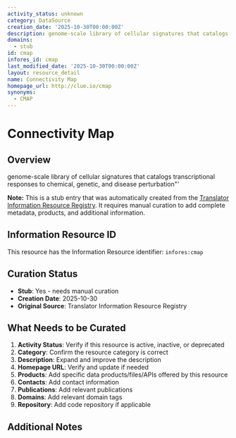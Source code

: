 ```yaml
---
activity_status: unknown
category: DataSource
creation_date: '2025-10-30T00:00:00Z'
description: genome-scale library of cellular signatures that catalogs transcriptional responses to chemical, genetic, and disease perturbation"'
domains:
  - stub
id: cmap
infores_id: cmap
last_modified_date: '2025-10-30T00:00:00Z'
layout: resource_detail
name: Connectivity Map
homepage_url: http://clue.io/cmap
synonyms:
  - CMAP
---
```


# Connectivity Map

## Overview

genome-scale library of cellular signatures that catalogs transcriptional responses to chemical, genetic, and disease perturbation"'

**Note:** This is a stub entry that was automatically created from the [Translator Information Resource Registry](https://biolink.github.io/information-resource-registry/). It requires manual curation to add complete metadata, products, and additional information.

## Information Resource ID

This resource has the Information Resource identifier: `infores:cmap`

## Curation Status

- **Stub**: Yes - needs manual curation
- **Creation Date**: 2025-10-30
- **Original Source**: Translator Information Resource Registry

## What Needs to be Curated

1. **Activity Status**: Verify if this resource is active, inactive, or deprecated
2. **Category**: Confirm the resource category is correct
3. **Description**: Expand and improve the description
4. **Homepage URL**: Verify and update if needed
5. **Products**: Add specific data products/files/APIs offered by this resource
6. **Contacts**: Add contact information
7. **Publications**: Add relevant publications
8. **Domains**: Add relevant domain tags
9. **Repository**: Add code repository if applicable

## Additional Notes
